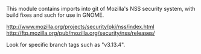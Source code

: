 This module contains imports into git of Mozilla's NSS security
system, with build fixes and such for use in GNOME.

http://www.mozilla.org/projects/security/pki/nss/index.html
http://ftp.mozilla.org/pub/mozilla.org/security/nss/releases/

Look for specific branch tags such as "v3.13.4".

